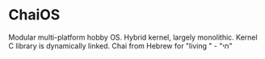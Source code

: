 ChaiOS
======

Modular multi-platform hobby OS. Hybrid kernel, largely monolithic. Kernel C library is dynamically linked. Chai from Hebrew for "living " - "חי"
